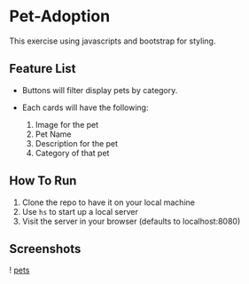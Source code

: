 # Pet-Adoption
This exercise using javascripts and bootstrap for styling.
## Feature List
* Buttons will filter display pets by category.
* Each cards will have the following:

    1. Image for the pet
    1. Pet Name
    1. Description for the pet
    1. Category of that pet

## How To Run
1. Clone the repo to have it on your local machine
1. Use `hs` to start up a local server
1. Visit the server in your browser (defaults to localhost:8080)

## Screenshots
! [pets](https://github.com/Kamiran79/pet-adoption/blob/master/screenshots/Screen%20Shot%202020-06-14%20at%2010.23.06%20PM.png)
